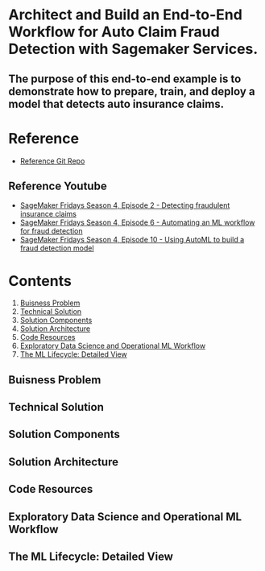 # Architect and Build an End-to-End Workflow for Auto Claim Fraud Detection with Sagemaker Services.

## The purpose of this end-to-end example is to demonstrate how to prepare, train, and deploy a model that detects auto insurance claims.

# Reference
  * [Reference Git Repo](https://github.com/aws/amazon-sagemaker-examples/tree/main/end_to_end/fraud_detection)

## Reference Youtube
  * [SageMaker Fridays Season 4, Episode 2 - Detecting fraudulent insurance claims](https://www.youtube.com/watch?v=KzvN7jOHWOE&list=PLJgojBtbsuc1i4OGxxsWHxY-KeAYUFFbe&index=26)
  * [SageMaker Fridays Season 4, Episode 6 - Automating an ML workflow for fraud detection](https://www.youtube.com/watch?v=WU0-B1tCKz0&list=PLJgojBtbsuc1i4OGxxsWHxY-KeAYUFFbe&index=16)
  * [SageMaker Fridays Season 4, Episode 10 - Using AutoML to build a fraud detection model](https://www.youtube.com/watch?v=7NA5aNrye0s&list=PLJgojBtbsuc1i4OGxxsWHxY-KeAYUFFbe&index=28)

# Contents

1. [Buisness Problem](#buisness-problem)
2. [Technical Solution](#technical-solution)
3. [Solution Components](#solution-components)
4. [Solution Architecture](#solution-architecture)
5. [Code Resources](#code-resources)
6. [Exploratory Data Science and Operational ML Workflow](#workflow)
7. [The ML Lifecycle: Detailed View](#life-cycle)


<a id='buisness-problem'></a>
## Buisness Problem


<a id='technical-solution'></a>

## Technical Solution

<a id='solution-components'></a>

## Solution Components


<a id='solution-architecture'></a>

## Solution Architecture


<a id='code-resources'></a>

## Code Resources


<a id='workflow'></a>

## Exploratory Data Science and Operational ML Workflow


<a id='life-cycle'></a>

## The ML Lifecycle: Detailed View